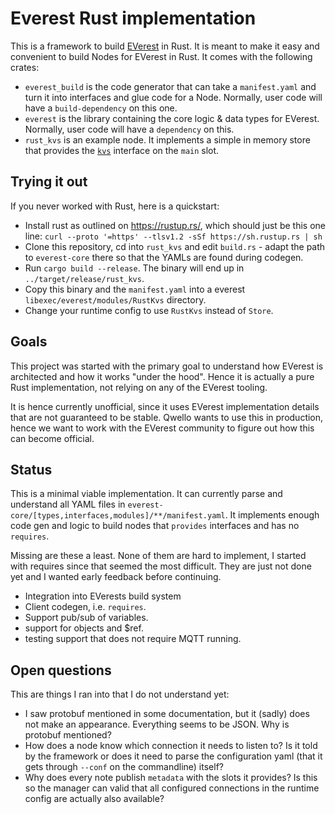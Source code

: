 # Everest Rust implementation

This is a framework to build [EVerest](https://github.com/EVerest) in Rust. It
is meant to make it easy and convenient to build Nodes for EVerest in Rust. It
comes with the following crates:

- `everest_build` is the code generator that can take a `manifest.yaml` and turn
  it into interfaces and glue code for a Node. Normally, user code will have a
  `build-dependency` on this one.
- `everest` is the library containing the core logic & data types for EVerest.
  Normally, user code will have a `dependency` on this.
- `rust_kvs` is an example node. It implements a simple in memory store that
  provides the
  [`kvs`](https://github.com/EVerest/everest-core/blob/dfe28df90b38505faa724d980838c1e63d93fff4/interfaces/kvs.yaml)
  interface on the `main` slot.

## Trying it out

If you never worked with Rust, here is a quickstart:

- Install rust as outlined on <https://rustup.rs/>, which should just be this
  one line: `curl --proto '=https' --tlsv1.2 -sSf https://sh.rustup.rs | sh`
- Clone this repository, cd into `rust_kvs` and edit `build.rs` - adapt the path
  to `everest-core` there so that the YAMLs are found during codegen.
- Run `cargo build --release`. The binary will end up in
  `../target/release/rust_kvs`.
- Copy this binary and the `manifest.yaml` into a everest
  `libexec/everest/modules/RustKvs` directory.
- Change your runtime config to use `RustKvs` instead of `Store`.

## Goals

This project was started with the primary goal to understand how EVerest is
architected and how it works "under the hood". Hence it is actually a pure Rust
implementation, not relying on any of the EVerest tooling.

It is hence currently unofficial, since it uses EVerest implementation details
that are not guaranteed to be stable. Qwello wants to use this in production,
hence we want to work with the EVerest community to figure out how this can
become official.

## Status

This is a minimal viable implementation. It can currently parse and understand
all YAML files in `everest-core/[types,interfaces,modules]/**/manifest.yaml`. It
implements enough code gen and logic to build nodes that `provides` interfaces
and has no `requires`.

Missing are these a least. None of them are hard to implement, I started with
requires since that seemed the most difficult. They are just not done yet and I
wanted early feedback before continuing.

- Integration into EVerests build system
- Client codegen, i.e. `requires`.
- Support pub/sub of variables.
- support for objects and $ref.
- testing support that does not require MQTT running.

## Open questions

This are things I ran into that I do not understand yet:

- I saw protobuf mentioned in some documentation, but it (sadly) does not make
  an appearance. Everything seems to be JSON. Why is protobuf mentioned?
- How does a node know which connection it needs to listen to? Is it told by the
  framework or does it need to parse the configuration yaml (that it gets
  through `--conf` on the commandline) itself?
- Why does every note publish `metadata` with the slots it provides? Is this so
  the manager can valid that all configured connections in the runtime config
  are actually also available?
